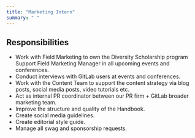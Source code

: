 ```yaml
---
title: "Marketing Intern"
summary: " "
---
```


## Responsibilities

- Work with Field Marketing to own the Diversity Scholarship program Support Field Marketing Manager in all upcoming events and conferences.
- Conduct interviews with GitLab users at events and conferences.
- Work with the Content Team to support the content strategy via blog posts, social media posts, video tutorials etc.
- Act as internal PR coordinator between our PR firm + GitLab broader marketing team.
- Improve the structure and quality of the Handbook.
- Create social media guidelines.
- Create editorial style guide.
- Manage all swag and sponsorship requests.
